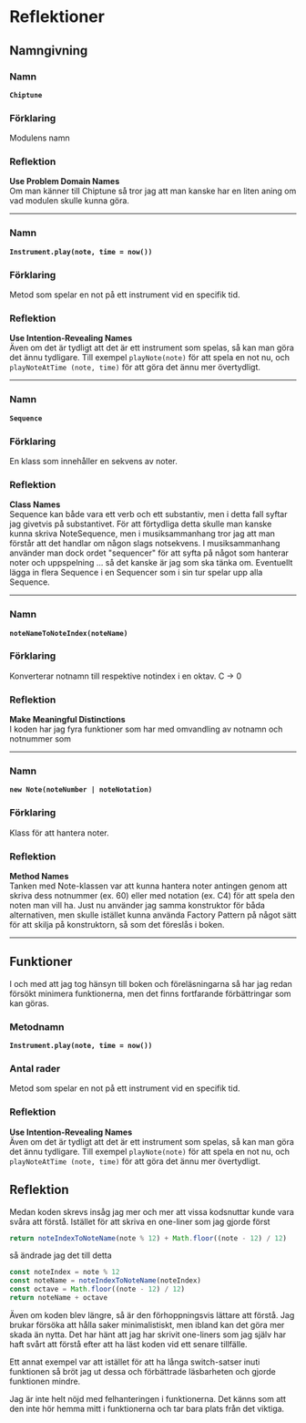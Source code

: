 # Reflektioner

## Namngivning

### Namn
**```Chiptune```**  
### Förklaring
Modulens namn
### Reflektion
**Use Problem Domain Names**  
Om man känner till Chiptune så tror jag att man kanske har en liten aning om vad modulen skulle kunna göra.

---

### Namn
**```Instrument.play(note, time = now())```**  
### Förklaring
Metod som spelar en not på ett instrument vid en specifik tid.
### Reflektion
**Use Intention-Revealing Names**  
Även om det är tydligt att det är ett instrument som spelas, så kan man göra det ännu tydligare. Till exempel ```playNote(note)``` för att spela en not nu, och ```playNoteAtTime (note, time)``` för att göra det ännu mer övertydligt.

---

### Namn
**```Sequence```**  
### Förklaring
En klass som innehåller en sekvens av noter.
### Reflektion
**Class Names**  
Sequence kan både vara ett verb och ett substantiv, men i detta fall syftar jag givetvis på substantivet. För att förtydliga detta skulle man kanske kunna skriva NoteSequence, men i musiksammanhang tror jag att man förstår att det handlar om någon slags notsekvens. I musiksammanhang använder man dock ordet "sequencer" för att syfta på något som hanterar noter och uppspelning ... så det kanske är jag som ska tänka om. Eventuellt lägga in flera Sequence i en Sequencer som i sin tur spelar upp alla Sequence.

---

### Namn
**```noteNameToNoteIndex(noteName)```**  
### Förklaring
Konverterar notnamn till respektive notindex i en oktav. C -> 0
### Reflektion
**Make Meaningful Distinctions**  
I koden har jag fyra funktioner som har med omvandling av notnamn och notnummer som 

---

### Namn
**```new Note(noteNumber | noteNotation)```**  
### Förklaring
Klass för att hantera noter.
### Reflektion
**Method Names**  
Tanken med Note-klassen var att kunna hantera noter antingen genom att skriva dess notnummer (ex. 60) eller med notation (ex. C4) för att spela den noten man vill ha. Just nu använder jag samma konstruktor för båda alternativen, men skulle istället kunna använda Factory Pattern på något sätt för att skilja på konstruktorn, så som det föreslås i boken.

---

## Funktioner

I och med att jag tog hänsyn till boken och föreläsningarna så har jag redan försökt minimera funktionerna, men det finns fortfarande förbättringar som kan göras.

### Metodnamn
**```Instrument.play(note, time = now())```**  
### Antal rader
Metod som spelar en not på ett instrument vid en specifik tid.
### Reflektion
**Use Intention-Revealing Names**  
Även om det är tydligt att det är ett instrument som spelas, så kan man göra det ännu tydligare. Till exempel ```playNote(note)``` för att spela en not nu, och ```playNoteAtTime (note, time)``` för att göra det ännu mer övertydligt.

## Reflektion
Medan koden skrevs insåg jag mer och mer att vissa kodsnuttar kunde vara svåra att förstå.
Istället för att skriva en one-liner som jag gjorde först
```js
return noteIndexToNoteName(note % 12) + Math.floor((note - 12) / 12)
```
så ändrade jag det till detta
```js
const noteIndex = note % 12
const noteName = noteIndexToNoteName(noteIndex)
const octave = Math.floor((note - 12) / 12)
return noteName + octave
```
Även om koden blev längre, så är den förhoppningsvis lättare att förstå. Jag brukar försöka att hålla saker minimalistiskt, men ibland kan det göra mer skada än nytta. Det har hänt att jag har skrivit one-liners som jag själv har haft svårt att förstå efter att ha läst koden vid ett senare tillfälle.

Ett annat exempel var att istället för att ha långa switch-satser inuti funktionen så bröt jag ut dessa och förbättrade läsbarheten och gjorde funktionen mindre.

Jag är inte helt nöjd med felhanteringen i funktionerna. Det känns som att den inte hör hemma mitt i funktionerna och tar bara plats från det viktiga.